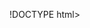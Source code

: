!DOCTYPE html>
<html lang="pt-br"> 
    <head>
       <meta charset="UTF-8">
       <title>  MUSICAL </title>
       <link rel="stylesheet" href="style.css">
       <style >
           
       </style>
       </head>

              <body>
              <h1> <h1 style="text-align: center" MUSICAL CENTER'</H1>

        <p>Localizada no coração da cidade de curitiba <strong> MUSICAL CENTER. </strong> sempre disposto a ajudar!! 
   Foi fundada em 2022, a MUSICAL CENTER já é destaque na cidade entre os musicos e conquista novos novos clientes a cada dia.</p>

   <p style="font-size: 20px"><em>Nosso foco é: <strong><font color="blue"> Proporcionar produtos de alta qualidade e quantidade aos nossos clientes"</font></strong>.</em></p> 

    <p>oferecemos profissionais competentes e produtos de qualidade para trazer o melhor para os clientes, atendimento agil,rapidoe eficás feito na hora</p>
    </body>
    </html>
    

